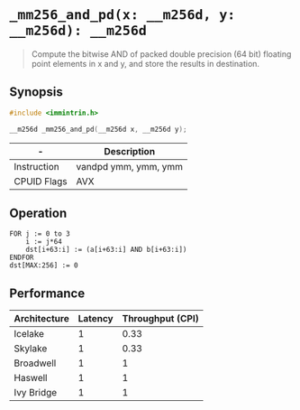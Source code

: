 `_mm256_and_pd(x: __m256d, y: __m256d): __m256d`
================================================

> Compute the bitwise AND of packed double precision (64 bit) floating point elements in x and y, and store the results in destination.

## Synopsis

```c
#include <immintrin.h>

__m256d _mm256_and_pd(__m256d x, __m256d y);
```

| -           | Description          |
| ----------- | -------------------- |
| Instruction | vandpd ymm, ymm, ymm |
| CPUID Flags | AVX                  |

## Operation

```
FOR j := 0 to 3
	i := j*64
	dst[i+63:i] := (a[i+63:i] AND b[i+63:i])
ENDFOR
dst[MAX:256] := 0
```

## Performance

| Architecture | Latency | Throughput (CPI) |
| ------------ | ------- | ---------------- |
| Icelake      | 1       | 0.33             |
| Skylake      | 1       | 0.33             |
| Broadwell    | 1       | 1                |
| Haswell      | 1       | 1                |
| Ivy Bridge   | 1       | 1                |
